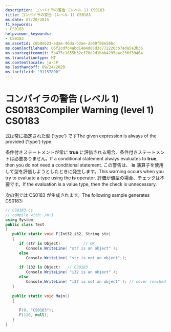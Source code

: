 ```yaml
---
description: コンパイラの警告 (レベル 1) CS0183
title: コンパイラの警告 (レベル 1) CS0183
ms.date: 07/20/2015
f1_keywords:
- CS0183
helpviewer_keywords:
- CS0183
ms.assetid: c8b8eb23-edae-46da-b3ae-2a00f86e56bc
ms.openlocfilehash: 06f2cdfc4abd1484d85d3c772220cb7ada5a3b36
ms.sourcegitcommit: 5b475c1855b32cf78d2d1bbb4295e4c236f39464
ms.translationtype: HT
ms.contentlocale: ja-JP
ms.lasthandoff: 09/24/2020
ms.locfileid: "91157890"
---
```

# <a name="compiler-warning-level-1-cs0183"></a><span data-ttu-id="6346c-103">コンパイラの警告 (レベル 1) CS0183</span><span class="sxs-lookup"><span data-stu-id="6346c-103">Compiler Warning (level 1) CS0183</span></span>

<span data-ttu-id="6346c-104">式は常に指定された型 ('type') です</span><span class="sxs-lookup"><span data-stu-id="6346c-104">The given expression is always of the provided ('type') type</span></span>  
  
 <span data-ttu-id="6346c-105">条件付きステートメントが常に **true** に評価される場合、条件付きステートメントは必要ありません。</span><span class="sxs-lookup"><span data-stu-id="6346c-105">If a conditional statement always evaluates to **true**, then you do not need a conditional statement.</span></span> <span data-ttu-id="6346c-106">この警告は、 **is** 演算子を使用して型を評価しようとしたときに発生します。</span><span class="sxs-lookup"><span data-stu-id="6346c-106">This warning occurs when you try to evaluate a type using the **is** operator.</span></span> <span data-ttu-id="6346c-107">評価が値型の場合、チェックは不要です。</span><span class="sxs-lookup"><span data-stu-id="6346c-107">If the evaluation is a value type, then the check is unnecessary.</span></span>  
  
 <span data-ttu-id="6346c-108">次の例では CS0183 が生成されます。</span><span class="sxs-lookup"><span data-stu-id="6346c-108">The following sample generates CS0183:</span></span>  
  
```csharp  
// CS0183.cs  
// compile with: /W:1  
using System;  
public class Test  
{  
   public static void F(Int32 i32, String str)  
   {  
      if (str is Object)          // OK  
         Console.WriteLine( "str is an object" );  
      else  
         Console.WriteLine( "str is not an object" );  
  
      if (i32 is Object)   // CS0183  
         Console.WriteLine( "i32 is an object" );  
      else  
         Console.WriteLine( "i32 is not an object" ); // never reached  
   }  
  
   public static void Main()  
   {  
  
      F(0, "CS0183");  
      F(120, null);
   }  
}  
```
